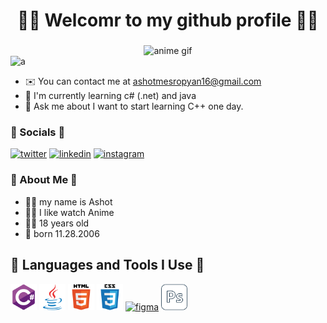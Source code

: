 <h1 align="center">🐻‍❄️ Welcomr to my github profile 🐻‍❄️</h1>

###
<div align="center">
  <img src="https://github.com/user-attachments/assets/ce416b23-3910-4a4b-ace1-061006cde8d5" alt="anime gif" width="400:" />
</div>

<img width="1920" height="145" alt="a" src="https://github.com/user-attachments/assets/6217d24c-d555-4a0b-95a2-e55415f3eb82" />

* ✉️  You can contact me at [ashotmesropyan16@gmail.com](mailto:ashotmesropyan16@gmail.com)
* 🧠  I'm currently learning c# (.net) and java
* 💬  Ask me about I want to start learning C++ one day.



### 🛜 Socials 🛜

<p><a target="_blank" href="https://x.com/roblox59697103" style="display: inline-block;"><img src="https://img.shields.io/badge/twitter-x?style=for-the-badge&logo=x&logoColor=white&color=%230f1419" alt="twitter" /></a>
<a target="_blank" href="https://www.linkedin.com/in/https://www.linkedin.com/feed/" style="display: inline-block;"><img src="https://img.shields.io/badge/linkedin-logo?style=for-the-badge&logo=linkedin&logoColor=white&color=%230a77b6" alt="linkedin" /></a>
<a target="_blank" href="https://www.instagram.com/_.m.e.s.r.0.p.y.a.n._" style="display: inline-block;"><img src="https://img.shields.io/badge/instagram-logo?style=for-the-badge&logo=instagram&logoColor=white&color=%23F35369" alt="instagram" /></a></p>



###                                                                                                🌟 About Me 🌟

* 👨‍💻 my name is Ashot
* 🫶🏼 I like watch Anime
* 🧔‍♂️ 18 years old
* 🥳 born 11.28.2006



<h2>🚀 Languages and Tools I Use 🚀</h2>
<p><a target="_blank" href="https://raw.githubusercontent.com/devicons/devicon/master/icons/csharp/csharp-original.svg" style="display: inline-block;"><img src="https://raw.githubusercontent.com/devicons/devicon/master/icons/csharp/csharp-original.svg" alt="csharp" width="42" height="42" /></a>
<a target="_blank" href="https://raw.githubusercontent.com/devicons/devicon/master/icons/java/java-original.svg" style="display: inline-block;"><img src="https://raw.githubusercontent.com/devicons/devicon/master/icons/java/java-original.svg" alt="java" width="42" height="42" /></a>
<a target="_blank" href="https://raw.githubusercontent.com/devicons/devicon/master/icons/html5/html5-original-wordmark.svg" style="display: inline-block;"><img src="https://raw.githubusercontent.com/devicons/devicon/master/icons/html5/html5-original-wordmark.svg" alt="html5" width="42" height="42" /></a>
<a target="_blank" href="https://raw.githubusercontent.com/devicons/devicon/master/icons/css3/css3-original-wordmark.svg" style="display: inline-block;"><img src="https://raw.githubusercontent.com/devicons/devicon/master/icons/css3/css3-original-wordmark.svg" alt="css3" width="42" height="42" /></a>
<a target="_blank" href="https://www.vectorlogo.zone/logos/figma/figma-icon.svg" style="display: inline-block;"><img src="https://www.vectorlogo.zone/logos/figma/figma-icon.svg" alt="figma" width="42" height="42" /></a>
<a target="_blank" href="https://raw.githubusercontent.com/devicons/devicon/master/icons/photoshop/photoshop-line.svg" style="display: inline-block;"><img src="https://raw.githubusercontent.com/devicons/devicon/master/icons/photoshop/photoshop-line.svg" alt="photoshop" width="42" height="42" /></a></p>

